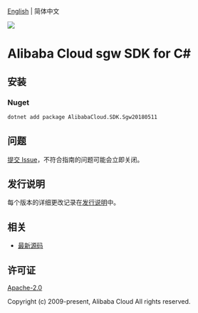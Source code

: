 [English](README.md) | 简体中文

![](https://aliyunsdk-pages.alicdn.com/icons/AlibabaCloud.svg)

# Alibaba Cloud sgw SDK for C#

## 安装

### Nuget

```bash
dotnet add package AlibabaCloud.SDK.Sgw20180511
```

## 问题

[提交 Issue](https://github.com/aliyun/alibabacloud-csharp-sdk/issues/new)，不符合指南的问题可能会立即关闭。

## 发行说明

每个版本的详细更改记录在[发行说明](./ChangeLog.md)中。

## 相关

* [最新源码](https://github.com/aliyun/alibabacloud-csharp-sdk/)

## 许可证

[Apache-2.0](http://www.apache.org/licenses/LICENSE-2.0)

Copyright (c) 2009-present, Alibaba Cloud All rights reserved.

